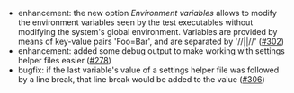 ﻿* enhancement: the new option *Environment variables* allows to modify the environment variables seen by the test executables without modifying the system's global environment. Variables are provided by means of key-value pairs 'Foo=Bar', and are separated by '//||//' ([#302](https://github.com/csoltenborn/GoogleTestAdapter/issues/302))
* enhancement: added some debug output to make working with settings helper files easier ([#278](https://github.com/csoltenborn/GoogleTestAdapter/issues/278))
* bugfix: if the last variable's value of a settings helper file was followed by a line break, that line break would be added to the value ([#306](https://github.com/csoltenborn/GoogleTestAdapter/issues/306))